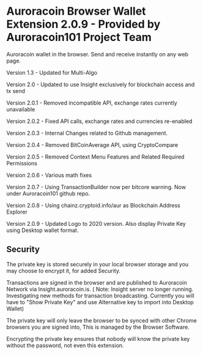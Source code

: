 # Auroracoin Browser Wallet Extension 2.0.9 - Provided by Auroracoin101 Project Team

Auroracoin wallet in the browser. Send and receive instantly on any web page.

Version 1.3 - Updated for Multi-Algo

Version 2.0 - Updated to use Insight exclusively for blockchain access and tx send

Version 2.0.1 - Removed incompatible API, exchange rates currently unavailable

Version 2.0.2 - Fixed API calls, exchange rates and currencies re-enabled

Version 2.0.3 - Internal Changes related to Github management.

Version 2.0.4 - Removed BitCoinAverage API, using CryptoCompare

Version 2.0.5 - Removed Context Menu Features and Related Required Permissions

Version 2.0.6 - Various math fixes

Version 2.0.7 - Using TransactionBuilder now per bitcore warning. Now under Auroracoin101 github repo.

Version 2.0.8 - Using chainz.cryptoid.info/aur as Blockchain Address Explorer

Version 2.0.9 - Updated Logo to 2020 version. Also display Private Key using Desktop wallet format.

## Security

The private key is stored securely in your local browser storage and you may choose to encrypt it,
for added Security.

Transactions are signed in the browser and are published to Auroracoin Network via Insight.auroracoin.is.
( Note: Insight server no longer running. Investigating new methods for transaction broadcasting.
Currently you will have to "Show Private Key" and use Alternative key to import into Desktop Wallet)

The private key will only leave the browser to be synced with other Chrome browsers you are signed into,
This is managed by the Browser Software.

Encrypting the private key ensures that nobody will know the private key without the password, not even this extension.
